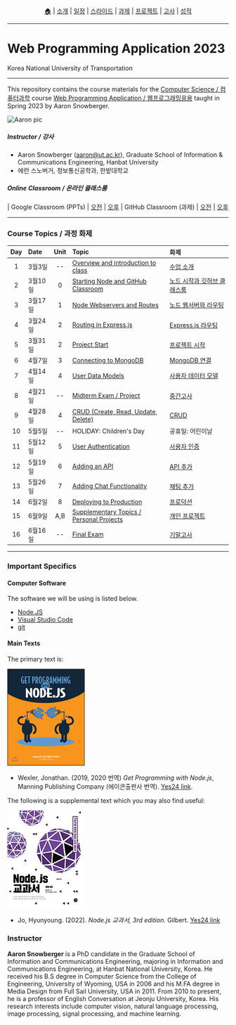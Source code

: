 <p id="menu" align="center">
  <a href="https://ut-nodejs.github.io" title="Home">🏠</a> |
  <a href="about.html" title="About">소개</a> |
  <a href="/schedule.html" title="Schedule">일정</a> |
  <a href="/slides" title="Slides">스라이드</a> |
  <a href="/practice" title="Practice">과제</a> |
  <a href="/project.html" title="Project">프로젝트</a> |
  <a href="/tests.html" title="Tests">고사</a> |
  <a href="/grading.html" title="Grading">성적</a>
</p>

---

# Web Programming Application 2023

Korea National University of Transportation

---

This repository contains the course materials for the [Computer Science / 컴퓨터과학](https://www.ut.ac.kr/ceit/sub02_00.do) course [Web Programming Application / 웹프로그래밍응용](https://ut-nodejs.github.io) taught in Spring 2023 by Aaron Snowberger.

![Aaron pic](https://avatars.githubusercontent.com/u/6644259?s=200&v=4)

##### Instructor / 강사

- Aaron Snowberger ([aaron@ut.ac.kr](aaron@ut.ac.kr)), Graduate School of Information & Communications Engineering, Hanbat University
- 에런 스노버거, 정보통신공학과, 한밭대학교

##### Online Classroom / 온라인 클래스룸

| Google Classroom (PPTs) | [오전](https://classroom.google.com/c/NTEyMjUxMTM4MjQz?cjc=m5cbuja) | [오후](https://classroom.google.com/c/NTE2NTcyNjcwNjMz?cjc=sr6x7hg)
| GitHub Classroom (과제) | [오전](https://classroom.github.com/classrooms/126310482-2023sp-259122-1-am) | [오후](https://classroom.github.com/classrooms/126310482-2023sp-259122-2-pm)

---

### Course Topics / 과정 화제

| Day | Date    | Unit | Topic                                                                           | 화제                                                                     |
| :-: | :------ | :--: | :------------------------------------------------------------------------------ | :----------------------------------------------------------------------- |
|  1  | 3월3일  |  --  | [Overview and introduction to class](/en/#1-overview-and-introduction-to-class) | [수업 소개](/ko/#1-overview-and-introduction-to-class)                   |
|  2  | 3월10일 |  0   | [Starting Node and GitHub Classroom](/en/#2-starting-node-and-github-classroom) | [노드 시작과 깃허브 클래스룸](/ko/#2-starting-node-and-github-classroom) |
|  3  | 3월17일 |  1   | [Node Webservers and Routes](/en/#3-node-webservers-and-routes)                 | [노드 웹서버와 라우팅](/ko/#3-node-webservers-and-routes)                |
|  4  | 3월24일 |  2   | [Routing in Express.js](/en/#4-routing-in-expressjs)                            | [Express.js 라우팅](/ko/#4-routing-in-expressjs)                         |
|  5  | 3월31일 |  2   | [Project Start](/en/#5-project-start)                                           | [프로젝트 시작](/ko/#5-project-start)                                    |
|  6  | 4월7일  |  3   | [Connecting to MongoDB](/en/#6-connecting-to-mongodb)                           | [MongoDB 연결](/ko/#6-connecting-to-mongodb)                             |
|  7  | 4월14일 |  4   | [User Data Models](/en/#7-user-data-models)                                     | [사용자 데이터 모델](/ko/#7-user-data-models)                            |
|  8  | 4월21일 |  --  | [Midterm Exam / Project](/en/#midterm-exam)                                     | [중간고사](/ko/#midterm-exam)                                            |
|  9  | 4월28일 |  4   | [CRUD (Create, Read, Update, Delete)](/en/#8-crud-create-read-update-delete)    | [CRUD](/ko/#8-crud-create-read-update-delete)                            |
| 10  | 5월5일  |  --  | HOLIDAY: Children's Day                                                         | 공휴일: 어린이날                                                         |
| 11  | 5월12일 |  5   | [User Authentication](/en/#9-user-authentication)                               | [사용자 인증](/ko/#9-user-authentication)                                |
| 12  | 5월19일 |  6   | [Adding an API](/en/#10-adding-an-api)                                          | [API 추가](/ko/#10-adding-an-api)                                        |
| 13  | 5월26일 |  7   | [Adding Chat Functionality](/en/#11-adding-chat-functionality)                  | [채팅 추가](/ko/#11-adding-chat-functionality)                           |
| 14  | 6월2일  |  8   | [Deploying to Production](/en/#12-deploying-to-production)                      | [프로덕션](/ko/#12-deploying-to-production)                              |
| 15  | 6월9일  | A,B  | [Supplementary Topics / Personal Projects](/en/#13-supplementary-topics)        | [개인 프로젝트](/ko/#13-supplementary-topics)                            |
| 16  | 6월16일 |  --  | [Final Exam](/en/#final-exam)                                                   | [기말고사](/ko/#final-exam)                                              |

<!----
| 16  | 6월16일 | --   | [Personal Projects](/en/#14-personal-projects)                                  | [개인 프로젝트]()             |
| 17  | 6월23일 | --   | [Final Exam](/en/#final-exam)                                                   | [기말고사]()                  |
| 18  | 6월30일 | --   | [Grading Period](/en/#grading)                                                  | [성적 처리 기간]()            |
---->

---

### Important Specifics

#### Computer Software

The software we will be using is listed below.

- [Node.JS](https://nodejs.org/en/download/)
- [Visual Studio Code](https://code.visualstudio.com/download)
- [git](https://git-scm.com/downloads)

#### Main Texts

The primary text is:

![book-main](/img/gh-pages/book-main.jpg)

- Wexler, Jonathan. (2019, 2020 번역) _Get Programming with Node.js_, Manning Publishing Company (에이콘출판사 번역). [Yes24 link](http://www.yes24.com/Product/Goods/86429845).

The following is a supplemental text which you may also find useful:

![book-extra](/img/gh-pages/book-extra.jpg)

- Jo, Hyunyoung. (2022). _Node.js 교과서, 3rd edition_. Gilbert. [Yes24 link](http://www.yes24.com/Product/Goods/116192535)

### Instructor

**Aaron Snowberger** is a PhD candidate in the Graduate School of Information and Communications Engineering, majoring in Information and Communications Engineering, at Hanbat National University, Korea. He received his B.S degree in Computer Science from the College of Engineering, University of Wyoming, USA in 2006 and his M.FA degree in Media Design from Full Sail University, USA in 2011. From 2010 to present, he is a professor of English Conversation at Jeonju University, Korea. His research interests include computer vision, natural language processing, image processing, signal processing, and machine learning.
